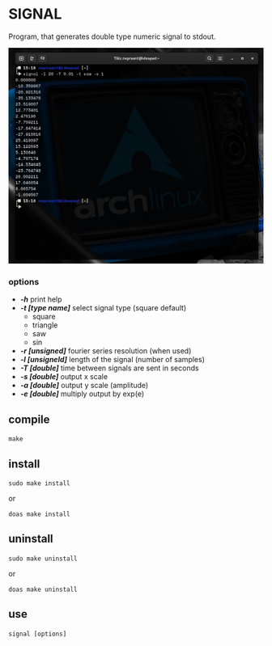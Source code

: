# SIGNAL
Program, that generates double type numeric signal to stdout.

![screenshot.png](screenshot.png)
### options
- ***-h*** print help
- ***-t [type name]*** select signal type (square default)
  - square
  - triangle
  - saw
  - sin
- ***-r [unsigned]*** fourier series resolution (when used)
- ***-l [unsigneld]*** length of the signal (number of samples)
- ***-T [double]*** time between signals are sent in seconds
- ***-s [double]*** output x scale
- ***-a [double]*** output y scale (amplitude)
- ***-e [double]*** multiply output by exp(e)

## compile
```
make 
```

## install
```
sudo make install
```

or

```
doas make install
```

## uninstall
```
sudo make uninstall
```

or

```
doas make uninstall
```

## use 
```
signal [options]
```


